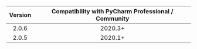  
Version | Compatibility with PyCharm Professional / Community
:---:|:---:
2.0.6   |   2020.3+
2.0.5   |   2020.1+